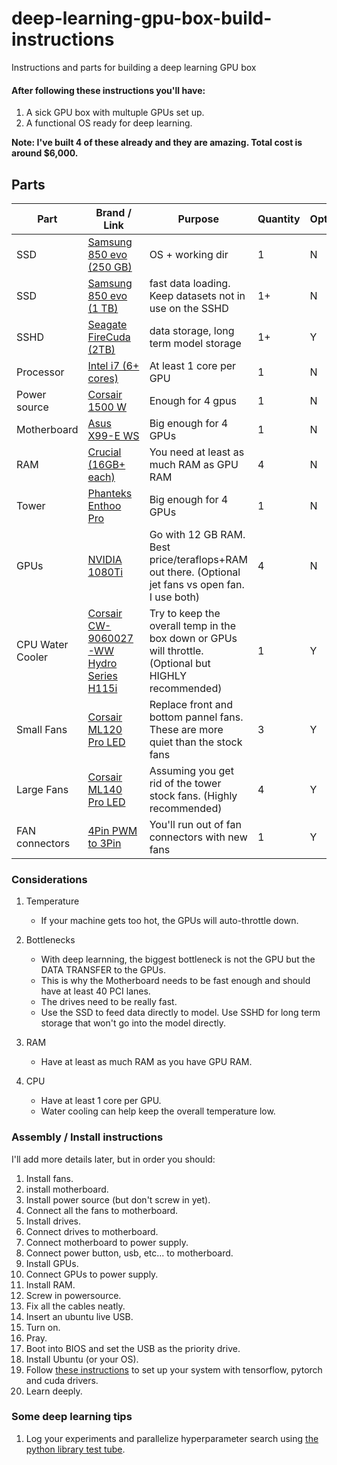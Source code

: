 # deep-learning-gpu-box-build-instructions
Instructions and parts for building a deep learning GPU box    

#### After following these instructions you'll have:   
1. A sick GPU box with multuple GPUs set up.   
2. A functional OS ready for deep learning.   

**Note: I've built 4 of these already and they are amazing. Total cost is around $6,000.** 

## Parts   

| Part | Brand / Link | Purpose | Quantity | Optional? |
|---|---|---|---|---|
| SSD | [Samsung 850 evo (250 GB)](https://www.amazon.com/gp/product/B00OAJ412U/ref=oh_aui_detailpage_o08_s01?ie=UTF8&psc=1)   | OS + working dir   | 1   | N|
| SSD | [Samsung 850 evo (1 TB)](https://www.amazon.com/gp/product/B00OBRFFAS/ref=oh_aui_detailpage_o08_s01?ie=UTF8&th=1)   | fast data loading. Keep datasets not in use on the SSHD   | 1+   | N |
| SSHD | [Seagate FireCuda (2TB)](https://www.amazon.com/gp/product/B01IEKG2HM/ref=oh_aui_detailpage_o05_s00?ie=UTF8&psc=1)   | data storage, long term model storage | 1+   | Y |
| Processor | [Intel i7 (6+ cores)](https://www.amazon.com/gp/product/B01FJLAITC/ref=oh_aui_detailpage_o08_s00?ie=UTF8&psc=1)   | At least 1 core per GPU | 1 | N |
| Power source | [Corsair 1500 W](https://www.amazon.com/gp/product/B00MFJ4OBA/ref=oh_aui_detailpage_o07_s03?ie=UTF8&psc=1)   | Enough for 4 gpus | 1 | N |
| Motherboard | [Asus X99-E WS](https://www.amazon.com/gp/product/B00XUDLXJG/ref=oh_aui_detailpage_o07_s00?ie=UTF8&psc=1)   | Big enough for 4 GPUs | 1 | N |  
| RAM | [Crucial (16GB+ each)](https://www.amazon.com/gp/product/B019FRBCQE/ref=oh_aui_detailpage_o00_s00?ie=UTF8&psc=1)   | You need at least as much RAM as GPU RAM | 4 | N |  
| Tower | [Phanteks Enthoo Pro](https://www.amazon.com/dp/B00K6S1B3Q/ref=dp_prsubs_2) | Big enough for 4 GPUs | 1 | N |   
| GPUs | [NVIDIA 1080Ti](https://www.amazon.com/gp/product/B06Y13N2B6/ref=oh_aui_detailpage_o01_s00?ie=UTF8&psc=1) | Go with 12 GB RAM. Best price/teraflops+RAM out there. (Optional jet fans vs open fan. I use both) | 4 | N |   
| CPU Water Cooler | [Corsair CW-9060027-WW Hydro Series H115i](https://www.amazon.com/gp/product/B019955RNQ/ref=oh_aui_detailpage_o07_s02?ie=UTF8&psc=1) | Try to keep the overall temp in the box down or GPUs will throttle. (Optional but HIGHLY recommended) | 1 | Y |   
| Small Fans | [Corsair ML120 Pro LED](https://www.amazon.com/gp/product/B01G5I6MUW/ref=oh_aui_detailpage_o06_s00?ie=UTF8&psc=1) | Replace front and bottom pannel fans. These are more quiet than the stock fans | 3 | Y |   
| Large Fans | [Corsair ML140 Pro LED](https://www.amazon.com/gp/product/B01G5I6Q94/ref=oh_aui_detailpage_o01_s00?ie=UTF8&psc=1) | Assuming you get rid of the tower stock fans. (Highly recommended) | 4 | Y |   
| FAN connectors | [4Pin PWM to 3Pin](https://www.amazon.com/gp/product/B01H0OZC9W/ref=oh_aui_detailpage_o01_s00?ie=UTF8&psc=1) | You'll run out of fan connectors with new fans | 1 | Y |   


### Considerations   
1. Temperature
    - If your machine gets too hot, the GPUs will auto-throttle down.   

2. Bottlenecks
    - With deep learnning, the biggest bottleneck is not the GPU but the DATA TRANSFER to the GPUs.
    - This is why the Motherboard needs to be fast enough and should have at least 40 PCI lanes.  
    - The drives need to be really fast.   
    - Use the SSD to feed data directly to model. Use SSHD for long term storage that won't go into the model directly.   

3. RAM
    - Have at least as much RAM as you have GPU RAM.   

4. CPU   
    - Have at least 1 core per GPU. 
    - Water cooling can help keep the overall temperature low.   
    
### Assembly / Install instructions    

I'll add more details later, but in order you should:   
1. Install fans.   
2. install motherboard.   
3. Install power source (but don't screw in yet).   
4. Connect all the fans to motherboard.   
5. Install drives.   
6. Connect drives to motherboard.   
7. Connect motherboard to power supply. 
8. Connect power button, usb, etc... to motherboard.
9. Install GPUs.  
10. Connect GPUs to power supply. 
11. Install RAM.   
12. Screw in powersource.   
13. Fix all the cables neatly.   
14. Insert an ubuntu live USB.   
15. Turn on.   
16. Pray.    
16. Boot into BIOS and set the USB as the priority drive.   
17. Install Ubuntu (or your OS).   
18. Follow [these instructions](https://github.com/williamFalcon/tensorflow-gpu-install-ubuntu-16.04) to set up your system with tensorflow, pytorch and cuda drivers.      
19. Learn deeply.   


### Some deep learning tips    
1. Log your experiments and parallelize hyperparameter search using [the python library test tube](https://github.com/williamFalcon/test-tube).   

